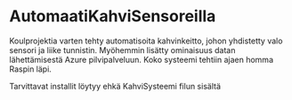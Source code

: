 # AutomaatiKahviSensoreilla
Koulprojektia varten tehty automatisoita kahvinkeitto, johon yhdistetty valo sensori ja liike tunnistin. Myöhemmin lisätty ominaisuus datan lähettämisestä Azure pilvipalveluun.
Koko systeemi tehtiin ajaen homma Raspin läpi.

Tarvittavat installit löytyy ehkä KahviSysteemi filun sisältä
